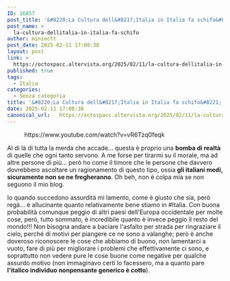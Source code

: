 ```yaml
---
ID: 16857
post_title: '&#8220;La Cultura dell&#8217;Italia in Italia fa schifo&#8221;'
post_name: >
  la-cultura-dellitalia-in-italia-fa-schifo
author: minioctt
post_date: 2025-02-11 17:08:38
layout: post
link: >
  https://octospacc.altervista.org/2025/02/11/la-cultura-dellitalia-in-italia-fa-schifo/
published: true
tags:
  - Italia
categories:
  - Senza categoria
title: '&#8220;La Cultura dell&#8217;Italia in Italia fa schifo&#8221;'
date: 2025-02-11 17:08:38
canonical_url:   https://octospacc.altervista.org/2025/02/11/la-cultura-dellitalia-in-italia-fa-schifo/
---
```

<!-- wp:embed {"url":"https://www.youtube.com/watch?v=vR6Tzq0feqk","type":"video","providerNameSlug":"youtube","responsive":true,"className":"wp-embed-aspect-16-9 wp-has-aspect-ratio"} -->
<figure class="wp-block-embed is-type-video is-provider-youtube wp-block-embed-youtube wp-embed-aspect-16-9 wp-has-aspect-ratio"><div class="wp-block-embed__wrapper">
https://www.youtube.com/watch?v=vR6Tzq0feqk
</div></figure>
<!-- /wp:embed -->

<!-- wp:paragraph -->
<p>Al di là di tutta la merda che accade... questa è proprio una <strong>bomba di realtà</strong> di quelle che ogni tanto servono. A me forse per tirarmi su il morale, ma ad altre persone di più... però ho come il timore che le persone che davvero dovrebbero ascoltare un ragionamento di questo tipo, ossia <strong>gli italiani medi, sicuramente non se ne fregheranno</strong>. Oh beh, non è colpa mia se non seguono il mio blog.</p>
<!-- /wp:paragraph -->

<!-- wp:paragraph -->
<p>Io quando succedono assurdità mi lamento, come è giusto che sia, però regà... è allucinante quanto relativamente bene stiamo in #Italia. Con buona probabilità comunque peggio di altri paesi dell'Europa occidentale per molte cose, però, tutto sommato, è incredibile quanto è invece peggio il resto del mondo!!! Non bisogna andare a baciare l'asfalto per strada per ringraziare il cielo, perché di motivi per piangere ce ne sono a valanghe; però è anche doveroso riconoscere le cose che abbiamo di buono, non lamentarci a vuoto, fare di più per migliorare i problemi che effettivamente ci sono, e soprattutto non vedere pure le cose buone come negative per qualche assurdo motivo (non immaginavo certi lo facessero, ma a quanto pare <strong>l'italico individuo nonpensante generico è cotto</strong>).</p>
<!-- /wp:paragraph -->